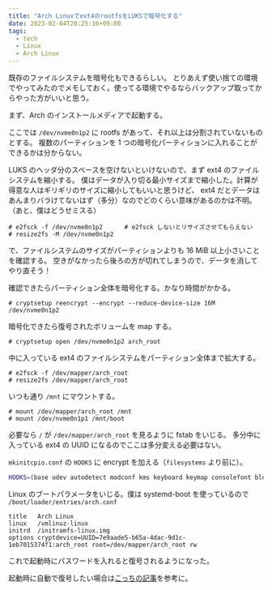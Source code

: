 ```yaml
---
title: "Arch Linuxでext4のrootfsをLUKSで暗号化する"
date: 2023-02-04T20:25:16+09:00
tags:
  - tech
  - Linux
  - Arch Linux
---
```


既存のファイルシステムを暗号化もできるらしい。
とりあえず使い捨ての環境でやってみたのでメモしておく。使ってる環境でやるならバックアップ取ってからやった方がいいと思う。

まず、Arch のインストールメディアで起動する。

ここでは `/dev/nvme0n1p2` に rootfs があって、それ以上は分割されていないものとする。
複数のパーティションを 1 つの暗号化パーティションに入れることができるかは分からない。

LUKS のヘッダ分のスペースを空けないといけないので、まず ext4 のファイルシステムを縮小する。
僕はデータが入り切る最小サイズまで縮小した。計算が得意な人はギリギリのサイズに縮小してもいいと思うけど、
ext4 だとデータはあんまりバラけてないはず（多分）なのでどのくらい意味があるのかは不明。
（あと、僕はどうせミスる）

```plaintext
# e2fsck -f /dev/nvme0n1p2      # e2fsck しないとリサイズさせてもらえない
# resize2fs -M /dev/nvme0n1p2
```

で、ファイルシステムのサイズがパーティションよりも 16 MiB 以上小さいことを確認する。
空きがなかったら後ろの方が切れてしまうので、データを消してやり直そう！

確認できたらパーティション全体を暗号化する。かなり時間がかかる。

```plaintext
# cryptsetup reencrypt --encrypt --reduce-device-size 16M /dev/nvme0n1p2
```

暗号化できたら復号されたボリュームを map する。

```plaintext
# cryptsetup open /dev/nvme0n1p2 arch_root
```

中に入っている ext4 のファイルシステムをパーティション全体まで拡大する。

```plaintext
# e2fsck -f /dev/mapper/arch_root
# resize2fs /dev/mapper/arch_root
```

いつも通り `/mnt` にマウントする。

```plaintext
# mount /dev/mapper/arch_root /mnt
# mount /dev/nvme0n1p1 /mnt/boot
```

必要なら `/` が `/dev/mapper/arch_root` を見るように fstab をいじる。
多分中に入っている ext4 の UUID になるのでここは多分変える必要はない。

`mkinitcpio.conf` の `HOOKS` に encrypt を加える（`filesystems` より前に）。

```bash
HOOKS=(base udev autodetect modconf kms keyboard keymap consolefont block encrypt filesystems fsck)
```

Linux のブートパラメータをいじる。僕は systemd-boot を使っているので `/boot/loader/entries/arch.conf`

```plaintext
title	Arch Linux
linux	/vmlinuz-linux
initrd	/initramfs-linux.img
options	cryptdevice=UUID=7e9aade5-b65a-4dac-9d1c-1eb7015374f1:arch_root root=/dev/mapper/arch_root rw
```

これで起動時にパスワードを入れると復号されるようになった。

起動時に自動で復号したい場合は[こっちの記事](https://www.kofuk.org/blog/20230204-archlinux-luks-lvm/#tpm2-%E3%82%92%E4%BD%BF%E3%81%A3%E3%81%A6%E8%B5%B7%E5%8B%95%E6%99%82%E3%81%AB%E5%BE%A9%E5%8F%B7)を参考に。
